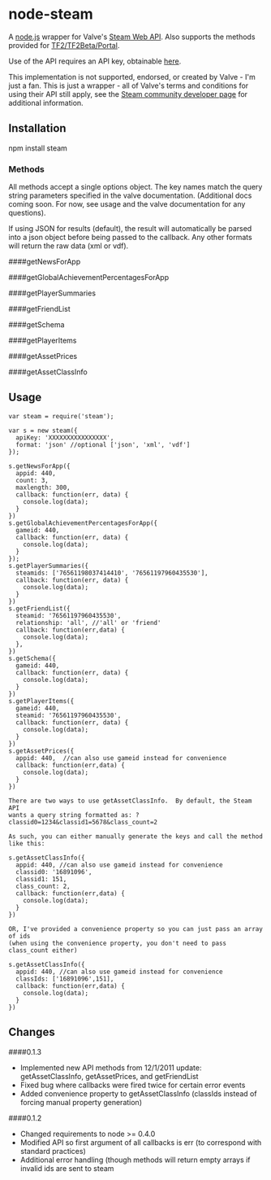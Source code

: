# node-steam

A [node.js](http://github.com/joyent/node) wrapper for Valve's [Steam Web API](http://developer.valvesoftware.com/wiki/Steam_Web_API).  Also supports the methods provided for [TF2/TF2Beta/Portal](http://wiki.teamfortress.com/wiki/WebAPI).

Use of the API requires an API key, obtainable [here](http://steamcommunity.com/dev/apikey).  
  
This implementation is not supported, endorsed, or created by Valve - I'm just a fan.  This is just a wrapper - all of Valve's terms and conditions for using their API still apply, see the [Steam community developer page](http://steamcommunity.com/dev) for additional information.

## Installation

  npm install steam
  

### Methods

  All methods accept a single options object.  The key names match the query string parameters specified in the valve documentation. (Additional docs coming soon.  For now, see usage and the valve documentation for any questions).
  
  If using JSON for results (default), the result will automatically be parsed into a json object before being passed to the callback.  Any other formats will return the raw data (xml or vdf).  

####getNewsForApp


####getGlobalAchievementPercentagesForApp


####getPlayerSummaries


####getFriendList


####getSchema


####getPlayerItems


####getAssetPrices


####getAssetClassInfo

## Usage

    var steam = require('steam');
    
    var s = new steam({
      apiKey: 'XXXXXXXXXXXXXXXX',
      format: 'json' //optional ['json', 'xml', 'vdf']
    });
    
    s.getNewsForApp({
      appid: 440,
      count: 3,
      maxlength: 300,
      callback: function(err, data) {
        console.log(data);
      }
    })
    s.getGlobalAchievementPercentagesForApp({
      gameid: 440,
      callback: function(err, data) {
        console.log(data);
      }
    });
    s.getPlayerSummaries({
      steamids: ['76561198037414410', '76561197960435530'],
      callback: function(err, data) {
        console.log(data);
      }
    })
    s.getFriendList({
      steamid: '76561197960435530',
      relationship: 'all', //'all' or 'friend'
      callback: function(err,data) {
        console.log(data);
      },
    })
    s.getSchema({
      gameid: 440,
      callback: function(err, data) {
        console.log(data);
      }
    })
    s.getPlayerItems({
      gameid: 440,
      steamid: '76561197960435530',
      callback: function(err, data) {
        console.log(data);
      }
    })
    s.getAssetPrices({
      appid: 440,  //can also use gameid instead for convenience
      callback: function(err,data) {
        console.log(data);
      }
    })
    
    There are two ways to use getAssetClassInfo.  By default, the Steam API 
    wants a query string formatted as: ?classid0=1234&classid1=5678&class_count=2
    
    As such, you can either manually generate the keys and call the method like this:
    
    s.getAssetClassInfo({
      appid: 440, //can also use gameid instead for convenience
      classid0: '16891096',
      classid1: 151,
      class_count: 2,
      callback: function(err,data) {
        console.log(data);
      }
    })
    
    OR, I've provided a convenience property so you can just pass an array of ids
    (when using the convenience property, you don't need to pass class_count either)
    
    s.getAssetClassInfo({
      appid: 440, //can also use gameid instead for convenience
      classIds: ['16891096',151],
      callback: function(err,data) {
        console.log(data);
      }
    })
    
    



## Changes

####0.1.3
* Implemented new API methods from 12/1/2011 update: getAssetClassInfo, getAssetPrices, and getFriendList
* Fixed bug where callbacks were fired twice for certain error events
* Added convenience property to getAssetClassInfo (classIds instead of forcing manual property generation) 

####0.1.2
* Changed requirements to node >= 0.4.0
* Modified API so first argument of all callbacks is err (to correspond with standard practices)
* Additional error handling (though methods will return empty arrays if invalid ids are sent to steam